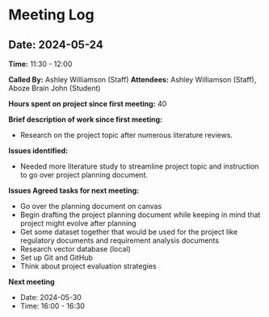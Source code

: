 # Meeting Log

## Date: 2024-05-24
**Time:** 11:30 - 12:00

**Called By:** Ashley Williamson (Staff)
**Attendees:** Ashley Williamson (Staff), Aboze Brain John (Student)

**Hours spent on project since first meeting:** 40

**Brief description of work since first meeting:**
- Research on the project topic after numerous literature reviews.

**Issues identified:**
- Needed more literature study to streamline project topic and instruction to go over project planning document.

**Issues Agreed tasks for next meeting:**
- Go over the planning document on canvas
- Begin drafting the project planning document while keeping in mind that project might evolve after planning
- Get some dataset together that would be used for the project like regulatory documents and requirement analysis documents
- Research vector database (local)
- Set up Git and GitHub
- Think about project evaluation strategies

**Next meeting**
- Date: 2024-05-30
- Time: 16:00 - 16:30